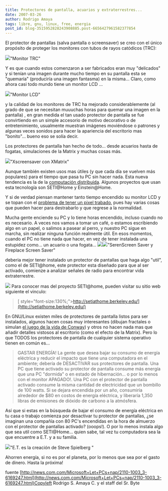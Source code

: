 ```yaml
---
title: Protectores de pantalla, acuarios y extraterrestres...
date: 2007-03-26
author: Rodrigo Amaya
tags: libre, gnu, linux, free, energia
post_id: blog-3515952828243908885.post-6656427961582377854
---
```


El protector de pantallas (salva pantalla o screensaver) se creo con el único propósito de proteger los monitores con tubos de rayos catódicos (TRC):

[![](http://bp3.blogger.com/_ayvorITawE4/RgfelZ7huOI/AAAAAAAAANo/w6BC7VsPPHk/s400/pc081poporta09.jpg)](http://bp3.blogger.com/_ayvorITawE4/RgfelZ7huOI/AAAAAAAAANo/w6BC7VsPPHk/s1600-h/pc081poporta09.jpg)"Monitor TRC"

Y es que cuando estos comenzaron a ser fabricados eran muy "delicados" y si tenían una imagen durante mucho tiempo en su pantalla esta se "quemaría" (produciría una imagen fantasma) en la misma... Claro, como ahora casi todo mundo tiene un monitor LCD ...

[![](http://bp0.blogger.com/_ayvorITawE4/RgffUp7huPI/AAAAAAAAANw/vwH3fxx2S9k/s400/monitor_tftlcd_mc.jpg)](http://bp0.blogger.com/_ayvorITawE4/RgffUp7huPI/AAAAAAAAANw/vwH3fxx2S9k/s1600-h/monitor_tftlcd_mc.jpg)"Monitor LCD"

y la calidad de los monitores de TRC ha mejorado considerablemente (al grado de que se necesitan muuuchas horas para quemar una imagen en la pantalla) , en gran medida el tan usado protector de pantalla se fue convirtiendo en un simple accesorio de motivo decorativo o de entretenimiento, usualmente muestran imágenes moviéndose o patrones y algunas veces sonidos para hacer la apariencia del escritorio mas "bonito"... bueno eso se solía decir.

Los protectores de pantalla han hecho de todo... desde acuarios hasta de fogatas, simulaciones de la Matrix y muchas cosas más.

[![](http://bp1.blogger.com/_ayvorITawE4/Rgfma57huSI/AAAAAAAAAOI/CMCkqGhR0tg/s400/Xscreensaver_xmatrix.png)](http://bp1.blogger.com/_ayvorITawE4/Rgfma57huSI/AAAAAAAAAOI/CMCkqGhR0tg/s1600-h/Xscreensaver_xmatrix.png)"Xscreensaver con XMatrix"

Aunque también existen usos mas útiles (y que cada día se vuelven más populares) para el tiempo que pasa tu PC sin hacer nada. Esta nueva tendencia es la de la [computación distribuida](http://es.wikipedia.org/wiki/Computaci%C3%B3n_distribuida). Algunos proyectos que usan esta tecnología son SETI@Home y Einstein@Home.

Y si de verdad piensan mantener tanto tiempo encendido su monitor LCD y se topan con el [problema de tener un pixel trabado](http://srbyte.blogspot.com/2008/02/arreglar-pixeles-en-un-monitor-lcd.html), pues hay varias cosas que pueden hacer para destrabarlo y que regrese a la normalidad.

Mucha gente enciende su PC y lo tiene horas encendido, incluso cuando no es necesario. A veces nos vamos a tomar un café, o estamos escribiendo algo en un papel, o salimos a pasear al perro, y nuestro PC sigue en marcha, sin realizar ninguna función realmente útil. En esos momentos, cuando el PC no tiene nada que hacer, en vez de tener instalada una estupidez como... un acuario o una fogata... [![](http://bp3.blogger.com/_ayvorITawE4/RgfiEZ7huQI/AAAAAAAAAN4/pWR9tW5VbDo/s400/aquarium.jpg)](http://bp3.blogger.com/_ayvorITawE4/RgfiEZ7huQI/AAAAAAAAAN4/pWR9tW5VbDo/s1600-h/aquarium.jpg)[![](http://bp0.blogger.com/_ayvorITawE4/RgfiJp7huRI/AAAAAAAAAOA/7QV9qAAq3_w/s400/fireplace-screen-saver.jpg)](http://bp0.blogger.com/_ayvorITawE4/RgfiJp7huRI/AAAAAAAAAOA/7QV9qAAq3_w/s1600-h/fireplace-screen-saver.jpg)"SerenScreen Saver y Fireplace Screen Saver"

deberia mejor tener instalado un protector de pantallas que haga algo "util", como el de SETI@home, este protector esta diseñado para que al ser activado, comienze a analizar señales de radio para encontrar vida extraterrestre.

[![](http://bp1.blogger.com/_ayvorITawE4/SG6NjfOghvI/AAAAAAAAA0I/_vxyP9_rWb4/s400/seti_logo.png)](http://bp1.blogger.com/_ayvorITawE4/SG6NjfOghvI/AAAAAAAAA0I/_vxyP9_rWb4/s1600-h/seti_logo.png) Para conocer mas del proyecto SETI@home, pueden visitar su sitio web siguiente el vinculo:

> [ style="font-size:130%;">http://setiathome.berkeley.edu/](http://setiathome.berkeley.edu/)

En GNU/Linux existen miles de protectores de pantalla listos para ser instalados, algunos hacen cosas muy interesantes (dibujan fractales o simulan [el juego de la vida de Conway](http://es.wikipedia.org/wiki/Juego_de_la_vida)) y otros no hacen nada mas que añadir detalles vistosos al escritorio (como el efecto de la Matrix). Pero lo que TODOS los protectores de pantalla de cualquier sistema operativo tienen en común es...

> GASTAR
> ENERGÍA!
La gente que desea bajar su consumo de energía eléctrica y reducir el impacto que tiene una computadora en el ambiente; debería de DESACTIVAR sus protectores de pantalla. Una PC que tiene activado su protector de pantalla consume más energía que una PC "dormida" o en estado de hibernación... o por lo menos con el monitor APAGADO!. Una PC con el protector de pantalla activado consume la misma cantidad de electricidad que un bombillo de 100 watts. Si se dejara encendida por un año, consumiría alrededor de $80 en costos de energía eléctrica, y liberaría 1,350 libras de emisiones de dióxido de carbono a la atmósfera.

Así que si estas en la búsqueda de bajar el consumo de energía eléctrica en tu casa o trabajo comienza por desactivar tu protector de pantallas, ¿se imaginan una compañía con 80 PC's encendidas en la hora de almuerzo con el protector de pantallas activado? (ooops!). O por lo menos instala algo que sea util como SETI@Home... quien sabe, tal vez tu computadora sea la que encuentre a E.T. y a su familia.

[![](http://bp1.blogger.com/_ayvorITawE4/Rgfos57huTI/AAAAAAAAAOQ/Mik2CTTB2vM/s320/et.gif)](http://bp1.blogger.com/_ayvorITawE4/Rgfos57huTI/AAAAAAAAAOQ/Mik2CTTB2vM/s1600-h/et.gif)"E.T. es la creación de Steve Spielberg "

Ahorren energía, si no es por el planeta, por lo menos que sea por el gasto de dinero. Hasta la próxima!

fuente [http://news.com.com/Microsoft+Let+PCs+nap/2110-1003_3-6169247.html](http://news.com.com/Microsoft+Let+PCs+nap/2110-1003_3-6169247.html)Copyleft Rodrigo S. Amaya C. y el staff del Sr. Byte